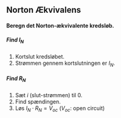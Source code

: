 ## Norton Ækvivalens
#### Beregn det Norton-ækvivalente kredsløb.
##### Find $I_N$
1. Kortslut kredsløbet.
2. Strømmen gennem kortslutningen er $I_N$.

##### Find $R_N$
1. Sæt $i$ (slut-strømmen) til $0$.
2. Find spændingen.
3. Løs $I_N \cdot R_N = V_{oc}$ ($V_{oc}$: open circuit)